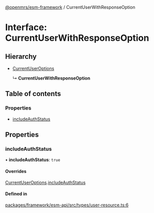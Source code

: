 [@openmrs/esm-framework](../API.md) / CurrentUserWithResponseOption

# Interface: CurrentUserWithResponseOption

## Hierarchy

- [CurrentUserOptions](currentuseroptions.md)

  ↳ **CurrentUserWithResponseOption**

## Table of contents

### Properties

- [includeAuthStatus](currentuserwithresponseoption.md#includeauthstatus)

## Properties

### includeAuthStatus

• **includeAuthStatus**: ``true``

#### Overrides

[CurrentUserOptions](currentuseroptions.md).[includeAuthStatus](currentuseroptions.md#includeauthstatus)

#### Defined in

[packages/framework/esm-api/src/types/user-resource.ts:6](https://github.com/openmrs/openmrs-esm-core/blob/master/packages/framework/esm-api/src/types/user-resource.ts#L6)
